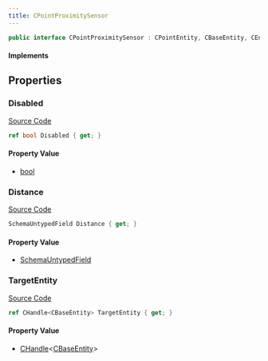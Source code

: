 ```yaml
---
title: CPointProximitySensor
---
```


```csharp
public interface CPointProximitySensor : CPointEntity, CBaseEntity, CEntityInstance, ISchemaClass<CEntityInstance>, ISchemaClass<CBaseEntity>, ISchemaClass<CPointEntity>, ISchemaClass<CPointProximitySensor>, ISchemaField, ISchemaClass, INativeHandle
```

#### Implements

## Properties

### Disabled

[Source Code](https://github.com/swiftly-solution/swiftlys2/blob/beta/managed/src/SwiftlyS2.Generated/Schemas/Interfaces/CPointProximitySensor.cs#L16)

```csharp
ref bool Disabled { get; }
```

#### Property Value

- [bool](https://learn.microsoft.com/dotnet/api/system.boolean)

### Distance

[Source Code](https://github.com/swiftly-solution/swiftlys2/blob/beta/managed/src/SwiftlyS2.Generated/Schemas/Interfaces/CPointProximitySensor.cs#L21)

```csharp
SchemaUntypedField Distance { get; }
```

#### Property Value

- [SchemaUntypedField](/docs/api/shared/schemas/schemauntypedfield)

### TargetEntity

[Source Code](https://github.com/swiftly-solution/swiftlys2/blob/beta/managed/src/SwiftlyS2.Generated/Schemas/Interfaces/CPointProximitySensor.cs#L18)

```csharp
ref CHandle<CBaseEntity> TargetEntity { get; }
```

#### Property Value

- [CHandle](/docs/api/shared/natives/chandle-1)<[CBaseEntity](/docs/api/shared/schemadefinitions/cbaseentity)>

